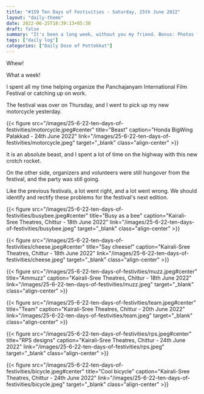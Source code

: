 ```yaml
---
title: "#159 Ten Days of Festivities - Saturday, 25th June 2022"
layout: "daily-theme"
date: 2022-06-25T18:39:13+05:30
draft: false
summary: "It's been a long week, without you my friend. Bonus: Photos from PIFF 2022!"
tags: ["daily log"]
categories: ["Daily Dose of Pottekkat"]
---
```


Whew!

What a week!

I spent all my time helping organize the Panchajanyam International Film Festival or catching up on work.

The festival was over on Thursday, and I went to pick up my new motorcycle yesterday.

{{< figure src="/images/25-6-22-ten-days-of-festivities/motorcycle.jpeg#center" title="Beast" caption="Honda BigWing Palakkad - 24th June 2022" link="/images/25-6-22-ten-days-of-festivities/motorcycle.jpeg" target="_blank" class="align-center" >}}

It is an absolute beast, and I spent a lot of time on the highway with this new crotch rocket.

On the other side, organizers and volunteers were still hungover from the festival, and the party was still going.

Like the previous festivals, a lot went right, and a lot went wrong. We should identify and rectify these problems for the festival's next edition.

{{< figure src="/images/25-6-22-ten-days-of-festivities/busybee.jpeg#center" title="Busy as a bee" caption="Kairali-Sree Theatres, Chittur - 18th June 2022" link="/images/25-6-22-ten-days-of-festivities/busybee.jpeg" target="_blank" class="align-center" >}}

{{< figure src="/images/25-6-22-ten-days-of-festivities/cheese.jpeg#center" title="Say cheese!" caption="Kairali-Sree Theatres, Chittur - 18th June 2022" link="/images/25-6-22-ten-days-of-festivities/cheese.jpeg" target="_blank" class="align-center" >}}

{{< figure src="/images/25-6-22-ten-days-of-festivities/muzz.jpeg#center" title="Ammuzz" caption="Kairali-Sree Theatres, Chittur - 18th June 2022" link="/images/25-6-22-ten-days-of-festivities/muzz.jpeg" target="_blank" class="align-center" >}}

{{< figure src="/images/25-6-22-ten-days-of-festivities/team.jpeg#center" title="Team" caption="Kairali-Sree Theatres, Chittur - 20th June 2022" link="/images/25-6-22-ten-days-of-festivities/team.jpeg" target="_blank" class="align-center" >}}

{{< figure src="/images/25-6-22-ten-days-of-festivities/rps.jpeg#center" title="RPS designs" caption="Kairali-Sree Theatres, Chittur - 24th June 2022" link="/images/25-6-22-ten-days-of-festivities/rps.jpeg" target="_blank" class="align-center" >}}

{{< figure src="/images/25-6-22-ten-days-of-festivities/bicycle.jpeg#center" title="Cool bicycle" caption="Kairali-Sree Theatres, Chittur - 24th June 2022" link="/images/25-6-22-ten-days-of-festivities/bicycle.jpeg" target="_blank" class="align-center" >}}
